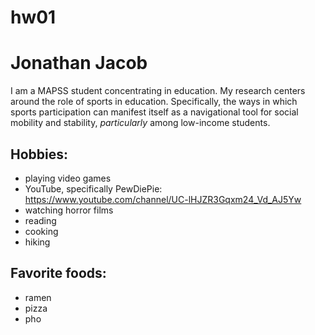 # hw01 
# **Jonathan Jacob**
I am a MAPSS student concentrating in education. My research centers around the role of sports in education. Specifically, the ways in which sports participation can manifest itself as a navigational tool for social mobility and stability, *particularly* among low-income students. 
  
## **Hobbies:**
  
  - playing video games
  - YouTube, specifically PewDiePie: <https://www.youtube.com/channel/UC-lHJZR3Gqxm24_Vd_AJ5Yw>  
  - watching horror films
  - reading
  - cooking
  - hiking
  
## **Favorite foods:**  
  - ramen  
  - pizza  
  - pho  

